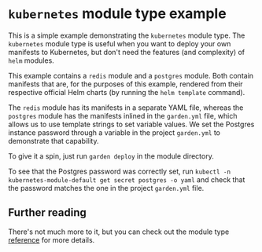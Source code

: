 # `kubernetes` module type example

This is a simple example demonstrating the `kubernetes` module type.
The `kubernetes` module type is useful when you want to deploy your own manifests to Kubernetes, but don't need the
features (and complexity) of `helm` modules.

This example contains a `redis` module and a `postgres` module. Both contain manifests that are, for the purposes of
this example, rendered from their respective official Helm charts (by running the `helm template` command).

The `redis` module has its manifests in a separate YAML file, whereas the `postgres` module has the manifests inlined
in the `garden.yml` file, which allows us to use template strings to set variable values.
We set the Postgres instance password through a variable in the project `garden.yml` to demonstrate that capability.

To give it a spin, just run `garden deploy` in the module directory.

To see that the Postgres password was correctly set, run `kubectl -n kubernetes-module-default get secret postgres -o yaml`
and check that the password matches the one in the project `garden.yml` file.

## Further reading

There's not much more to it, but you can check out the module type
[reference](https://docs.garden.io/v/acorn-0.12/reference/module-types/kubernetes) for more details.
